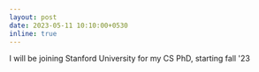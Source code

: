 ```yaml
---
layout: post
date: 2023-05-11 10:10:00+0530
inline: true
---
```


I will be joining Stanford University for my CS PhD, starting fall '23